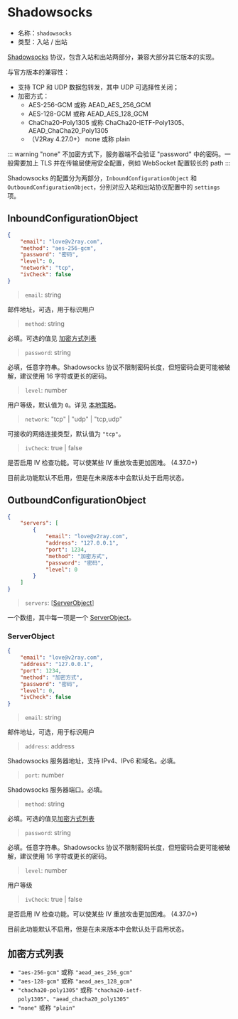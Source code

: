# Shadowsocks

* 名称：`shadowsocks`
* 类型：入站 / 出站

[Shadowsocks](https://zh.wikipedia.org/wiki/Shadowsocks) 协议，包含入站和出站两部分，兼容大部分其它版本的实现。

与官方版本的兼容性：

* 支持 TCP 和 UDP 数据包转发，其中 UDP 可选择性关闭；
* 加密方式：
  * AES-256-GCM 或称 AEAD_AES_256_GCM
  * AES-128-GCM 或称 AEAD_AES_128_GCM
  * ChaCha20-Poly1305 或称 ChaCha20-IETF-Poly1305、AEAD_ChaCha20_Poly1305
  * （V2Ray 4.27.0+） none 或称 plain

::: warning
"none" 不加密方式下，服务器端不会验证 "password" 中的密码。一般需要加上 TLS 并在传输层使用安全配置，例如 WebSocket 配置较长的 path
:::

Shadowsocks 的配置分为两部分，`InboundConfigurationObject` 和 `OutboundConfigurationObject`，分别对应入站和出站协议配置中的 `settings` 项。

## InboundConfigurationObject

```json
{
    "email": "love@v2ray.com",
    "method": "aes-256-gcm",
    "password": "密码",
    "level": 0,
    "network": "tcp",
    "ivCheck": false
}
```

> `email`: string

邮件地址，可选，用于标识用户

> `method`: string

必填。可选的值见 [加密方式列表](#加密方式列表)

> `password`: string

必填，任意字符串。Shadowsocks 协议不限制密码长度，但短密码会更可能被破解，建议使用 16 字符或更长的密码。

> `level`: number

用户等级，默认值为 `0`。详见 [本地策略](../policy.md)。

> `network`: "tcp" | "udp" | "tcp,udp"

可接收的网络连接类型，默认值为 `"tcp"`。

> `ivCheck`: true | false

是否启用 IV 检查功能。可以使某些 IV 重放攻击更加困难。 (4.37.0+)

目前此功能默认不启用，但是在未来版本中会默认处于启用状态。

## OutboundConfigurationObject

```json
{
    "servers": [
        {
            "email": "love@v2ray.com",
            "address": "127.0.0.1",
            "port": 1234,
            "method": "加密方式",
            "password": "密码",
            "level": 0
        }
    ]
}
```

> `servers`: \[[ServerObject](#serverobject)\]

一个数组，其中每一项是一个 [ServerObject](#serverobject)。

### ServerObject

```json
{
    "email": "love@v2ray.com",
    "address": "127.0.0.1",
    "port": 1234,
    "method": "加密方式",
    "password": "密码",
    "level": 0,
    "ivCheck": false
}
```

> `email`: string

邮件地址，可选，用于标识用户

> `address`: address

Shadowsocks 服务器地址，支持 IPv4、IPv6 和域名。必填。

> `port`: number

Shadowsocks 服务器端口。必填。

> `method`: string

必填。可选的值见[加密方式列表](#加密方式列表)

> `password`: string

必填。任意字符串。Shadowsocks 协议不限制密码长度，但短密码会更可能被破解，建议使用 16 字符或更长的密码。

> `level`: number

用户等级

> `ivCheck`: true | false

是否启用 IV 检查功能。可以使某些 IV 重放攻击更加困难。 (4.37.0+)

目前此功能默认不启用，但是在未来版本中会默认处于启用状态。

## 加密方式列表

* `"aes-256-gcm"` 或称 `"aead_aes_256_gcm"`
* `"aes-128-gcm"` 或称 `"aead_aes_128_gcm"`
* `"chacha20-poly1305"` 或称 `"chacha20-ietf-poly1305"`、`"aead_chacha20_poly1305"`
* `"none"` 或称 `"plain"`
